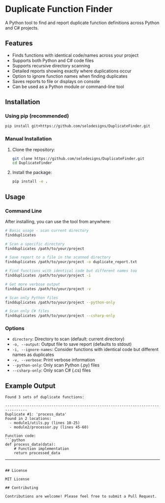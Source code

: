 # Duplicate Function Finder

A Python tool to find and report duplicate function definitions across Python and C# projects. 

## Features

- Finds functions with identical code/names across your project
- Supports both Python and C# code files
- Supports recursive directory scanning
- Detailed reports showing exactly where duplications occur
- Option to ignore function names when finding duplicates
- Saves reports to file or displays on console
- Can be used as a Python module or command-line tool

## Installation

### Using pip (recommended)

```bash
pip install git+https://github.com/selodesigns/DuplicateFinder.git
```

### Manual Installation

1. Clone the repository:
   ```bash
   git clone https://github.com/selodesigns/DuplicateFinder.git
   cd DuplicateFinder
   ```

2. Install the package:
   ```bash
   pip install -e .
   ```

## Usage

### Command Line

After installing, you can use the tool from anywhere:

```bash
# Basic usage - scan current directory
findduplicates

# Scan a specific directory
findduplicates /path/to/your/project

# Save report to a file in the scanned directory
findduplicates /path/to/your/project -o duplicate_report.txt

# Find functions with identical code but different names too
findduplicates /path/to/your/project -i

# Get more verbose output
findduplicates /path/to/your/project -v

# Scan only Python files
findduplicates /path/to/your/project --python-only

# Scan only C# files
findduplicates /path/to/your/project --csharp-only
```

### Options

- `directory`: Directory to scan (default: current directory)
- `-o, --output`: Output file to save report (defaults to stdout)
- `-i, --ignore-names`: Consider functions with identical code but different names as duplicates
- `-v, --verbose`: Print verbose information
- `--python-only`: Only scan Python (.py) files
- `--csharp-only`: Only scan C# (.cs) files

## Example Output

```
Found 3 sets of duplicate functions:

--------------------------------------------------------------------------------
Duplicate #1: 'process_data'
Found in 2 locations:
  - module1/utils.py (lines 10-25)
  - module2/processor.py (lines 45-60)

Function code:
```python
def process_data(data):
    # Function implementation
    return processed_data
```
--------------------------------------------------------------------------------
```

## License

MIT License

## Contributing

Contributions are welcome! Please feel free to submit a Pull Request.
